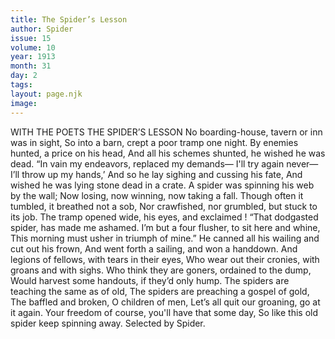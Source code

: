 ```yaml
---
title: The Spider’s Lesson
author: Spider
issue: 15
volume: 10
year: 1913
month: 31
day: 2
tags:
layout: page.njk
image:
---
```

WITH THE POETS    THE SPIDER’S LESSON    No boarding-house, tavern or inn was in sight, So into a barn, crept a poor tramp one night. By enemies hunted, a price on his head, And all his schemes shunted, he wished he was dead. “In vain my endeavors, replaced my demands— I'll try again never—I’ll throw up my hands,’ And so he lay sighing and cussing his fate, And wished he was lying stone dead in a crate. A spider was spinning his web by the wall; Now losing, now winning, now taking a fall. Though often it tumbled, it breathed not a sob, Nor crawfished, nor grumbled, but stuck to its job. The tramp opened wide, his eyes, and exclaimed ! “That dodgasted spider, has made me ashamed. I’m but a four flusher, to sit here and whine, This morning must usher in triumph of mine.” He canned all his wailing and cut out his frown, And went forth a sailing, and won a handdown. And legions of fellows, with tears in their eyes, Who wear out their cronies, with groans and with sighs. Who think they are goners, ordained to the dump, Would harvest some handouts, if they’d only hump. The spiders are teaching the same as of old, The spiders are preaching a gospel of gold, The baffled and broken, O children of men, Let’s all quit our groaning, go at it again. Your freedom of course, you'll have that some day, So like this old spider keep spinning away. Selected by Spider. 
